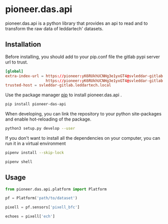 # pioneer.das.api

pioneer.das.api is a python library that provides an api to read and to transform the raw data of leddartech' datasets.

## Installation

Before installing, you should add to your pip.conf file the gitlab pypi server url to trust.

```conf
[global]
extra-index-url = https://pioneer:yK6RUkhUCNHg3e1yxGT4@svleddar-gitlab.leddartech.local/api/v4/projects/481/packages/pypi/simple
                  https://pioneer:yK6RUkhUCNHg3e1yxGT4@svleddar-gitlab.leddartech.local/api/v4/projects/487/packages/pypi/simple
trusted-host = svleddar-gitlab.leddartech.local
```

Use the package manager [pip](https://pioneer:yK6RUkhUCNHg3e1yxGT4@svleddar-gitlab.leddartech.local/api/v4/projects/487/packages/pypi/simple) to install pioneer.das.api .

```bash
pip install pioneer-das-api
```

When developing, you can link the repository to your python site-packages and enable hot-reloading of the package.
```bash
python3 setup.py develop --user
```

If you don't want to install all the dependencies on your computer, you can run it in a virtual environment
```bash
pipenv install --skip-lock

pipenv shell
```

## Usage

```python
from pioneer.das.api.platform import Platform

pf = Platform('path/to/dataset')

pixell = pf.sensors['pixell_bfc']

echoes = pixell['ech']

```
